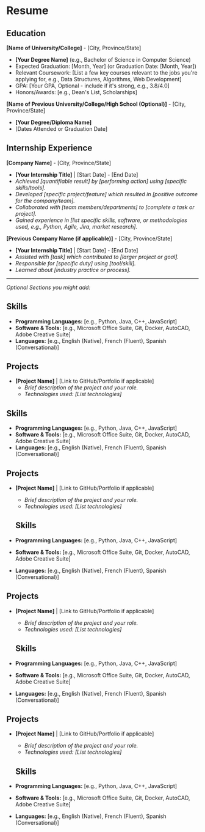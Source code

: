 # Resume

## **Education**

**[Name of University/College]** - [City, Province/State]
* **[Your Degree Name]** (e.g., Bachelor of Science in Computer Science)
* Expected Graduation: [Month, Year] (or Graduation Date: [Month, Year])
* Relevant Coursework: [List a few key courses relevant to the jobs you're applying for, e.g., Data Structures, Algorithms, Web Development]
* GPA: [Your GPA, Optional - include if it's strong, e.g., 3.8/4.0]
* Honors/Awards: [e.g., Dean's List, Scholarships]

**[Name of Previous University/College/High School (Optional)]** - [City, Province/State]
* **[Your Degree/Diploma Name]**
* [Dates Attended or Graduation Date]



## **Internship Experience**

**[Company Name]** - [City, Province/State]
* **[Your Internship Title]** | [Start Date] - [End Date]
* *Achieved [quantifiable result] by [performing action] using [specific skills/tools].*
* *Developed [specific project/feature] which resulted in [positive outcome for the company/team].*
* *Collaborated with [team members/departments] to [complete a task or project].*
* *Gained experience in [list specific skills, software, or methodologies used, e.g., Python, Agile, Jira, market research].*

**[Previous Company Name (if applicable)]** - [City, Province/State]
* **[Your Internship Title]** | [Start Date] - [End Date]
* *Assisted with [task] which contributed to [larger project or goal].*
* *Responsible for [specific duty] using [tool/skill].*
* *Learned about [industry practice or process].*

---

*Optional Sections you might add:*

## **Skills**

* **Programming Languages:** [e.g., Python, Java, C++, JavaScript]
* **Software & Tools:** [e.g., Microsoft Office Suite, Git, Docker, AutoCAD, Adobe Creative Suite]
* **Languages:** [e.g., English (Native), French (Fluent), Spanish (Conversational)]

## **Projects**

* **[Project Name]** | [Link to GitHub/Portfolio if applicable]
    * *Brief description of the project and your role.*
    * *Technologies used: [List technologies]*


## **Skills**

* **Programming Languages:** [e.g., Python, Java, C++, JavaScript]
* **Software & Tools:** [e.g., Microsoft Office Suite, Git, Docker, AutoCAD, Adobe Creative Suite]
* **Languages:** [e.g., English (Native), French (Fluent), Spanish (Conversational)]

## **Projects**

* **[Project Name]** | [Link to GitHub/Portfolio if applicable]
    * *Brief description of the project and your role.*
    * *Technologies used: [List technologies]*


    ## **Skills**

* **Programming Languages:** [e.g., Python, Java, C++, JavaScript]
* **Software & Tools:** [e.g., Microsoft Office Suite, Git, Docker, AutoCAD, Adobe Creative Suite]
* **Languages:** [e.g., English (Native), French (Fluent), Spanish (Conversational)]

## **Projects**

* **[Project Name]** | [Link to GitHub/Portfolio if applicable]
    * *Brief description of the project and your role.*
    * *Technologies used: [List technologies]*

    ## **Skills**

* **Programming Languages:** [e.g., Python, Java, C++, JavaScript]
* **Software & Tools:** [e.g., Microsoft Office Suite, Git, Docker, AutoCAD, Adobe Creative Suite]
* **Languages:** [e.g., English (Native), French (Fluent), Spanish (Conversational)]

## **Projects**

* **[Project Name]** | [Link to GitHub/Portfolio if applicable]
    * *Brief description of the project and your role.*
    * *Technologies used: [List technologies]*


    ## **Skills**

* **Programming Languages:** [e.g., Python, Java, C++, JavaScript]
* **Software & Tools:** [e.g., Microsoft Office Suite, Git, Docker, AutoCAD, Adobe Creative Suite]
* **Languages:** [e.g., English (Native), French (Fluent), Spanish (Conversational)]

